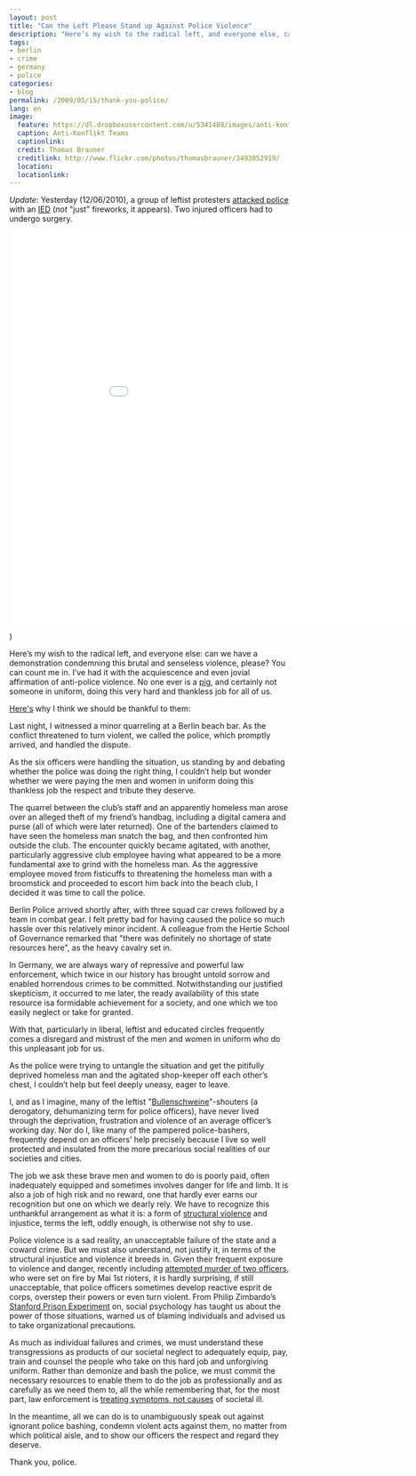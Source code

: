 ```yaml
---
layout: post
title: "Can the Left Please Stand up Against Police Violence"
description: "Here’s my wish to the radical left, and everyone else, can we have a demonstration condemning this brutal and senseless violence, please? You can count me in."
tags:
- berlin
- crime
- germany
- police
categories:
- blog
permalink: /2009/05/15/thank-you-police/
lang: en
image:
  feature: https://dl.dropboxusercontent.com/u/5341489/images/anti-konflikt-team_crop.jpg
  caption: Anti-Konflikt Teams
  captionlink:
  credit: Thomas Brauner
  creditlink: http://www.flickr.com/photos/thomasbrauner/3493052919/
  location:
  locationlink:
---
```


*Update*: Yesterday (12/06/2010), a group of leftist protesters [attacked police](http://www.tagesspiegel.de/berlin/protestler-verletzten-zwei-polizisten/1857768.html) with an [IED](http://en.wikipedia.org/wiki/Improvised_explosive_device) (*not* "just" fireworks, it appears).
Two injured officers had to undergo surgery.

<iframe width="960" height="720" src="//www.youtube.com/embed/NyMYEzvnFLY" frameborder="0" allowfullscreen></iframe>)

Here’s my wish to the radical left, and everyone else:
can we have a demonstration condemning this brutal and senseless violence, please?
You can count me in.
I’ve had it with the acquiescence and even jovial affirmation of anti-police violence.
No one ever is a [pig](http://de.wikipedia.org/wiki/Ulrike_Meinhof#Wandlung_und_Untergrund), and certainly not someone in uniform, doing this very hard and thankless job for all of us.

[Here's](http://maxheld.de/2009/05/15/thank-you-police) why I think we should be thankful to them:

Last night, I witnessed a minor quarreling at a Berlin beach bar.
As the conflict threatened to turn violent, we called the police, which promptly arrived, and handled the dispute.

As the six officers were handling the situation, us standing by and debating whether the police was doing the right thing, I couldn’t help but wonder whether we were paying the men and women in uniform doing this thankless job the respect and tribute they deserve.

The quarrel between the club’s staff and an apparently homeless man arose over an alleged theft of my friend’s handbag, including a digital camera and purse (all of which were later returned).
One of the bartenders claimed to have seen the homeless man snatch the bag, and then confronted him outside the club.
The encounter quickly became agitated, with another, particularly aggressive club employee having what appeared to be a more fundamental axe to grind with the homeless man.
As the aggressive employee moved from fisticuffs to threatening the homeless man with a broomstick and proceeded to escort him back into the beach club, I decided it was time to call the police.

Berlin Police arrived shortly after, with three squad car crews followed by a team in combat gear.
I felt pretty bad for having caused the police so much hassle over this relatively minor incident.
A colleague from the Hertie School of Governance remarked that "there was definitely no shortage of state resources here", as the heavy cavalry set in.

In Germany, we are always wary of repressive and powerful law enforcement, which twice in our history has brought untold sorrow and enabled horrendous crimes to be committed.
Notwithstanding our justified skepticism, it occurred to me later, the ready availability of this state resource isa  formidable achievement for a society, and one which we too easily neglect or take for granted.

With that, particularly in liberal, leftist and educated circles frequently comes a disregard and mistrust of the men and women in uniform who do this unpleasant job for us.

As the police were trying to untangle the situation and get the pitifully deprived homeless man and the agitated shop-keeper off each other’s chest, I couldn’t help but feel deeply uneasy, eager to leave.

I, and as I imagine, many of the leftist "[Bullenschweine](http://wissen.spiegel.de/wissen/dokument/dokument.html?id=44931157)"-shouters (a derogatory, dehumanizing term for police officers), have never lived through the deprivation, frustration and violence of an average officer’s working day.
Nor do I, like many of the pampered police-bashers, frequently depend on an officers’ help precisely because I live so well protected and insulated from the more precarious social realities of our societies and cities.

The job we ask these brave men and women to do is poorly paid, often inadequately equipped and sometimes involves danger for life and limb.
It is also a job of high risk and no reward, one that hardly ever earns our recognition but one on which we dearly rely.
We have to recognize this unthankful arrangement as what it is:
a form of [structural violence](http://en.wikipedia.org/wiki/Structural_violence) and injustice, terms the left, oddly enough, is otherwise not shy to use.

Police violence is a sad reality, an unacceptable failure of the state and a coward crime.
But we must also understand, not justify it, in terms of the structural injustice and violence it breeds in.
Given their frequent exposure to violence and danger, recently including [attempted murder of two officers](http://www.tagesspiegel.de/berlin/1-Mai-Demonstrationen-Kreuzberg;art270,2788620), who were set on fire by Mai 1st rioters, it is hardly surprising, if still unacceptable, that police officers sometimes develop reactive esprit de corps, overstep their powers or even turn violent.
From Philip Zimbardo’s [Stanford Prison Experiment](http://en.wikipedia.org/wiki/Stanford_prison_experiment) on, social psychology has taught us about the power of those situations, warned us of blaming individuals and advised us to take organizational precautions.

As much as individual failures and crimes, we must understand these transgressions as products of our societal neglect to adequately equip, pay, train and counsel the people who take on this hard job and unforgiving uniform.
Rather than demonize and bash the police, we must commit the necessary resources to enable them to do the job as professionally and as carefully as we need them to, all the while remembering that, for the most part, law enforcement is [treating symptoms, not causes](http://maxheld.de/2008/01/21/culture-of-fear/) of societal ill.

In the meantime, all we can do is to unambiguously speak out against ignorant police bashing, condemn violent acts against them, no matter from which political aisle,  and to show our officers the respect and regard they deserve.

Thank you, police.